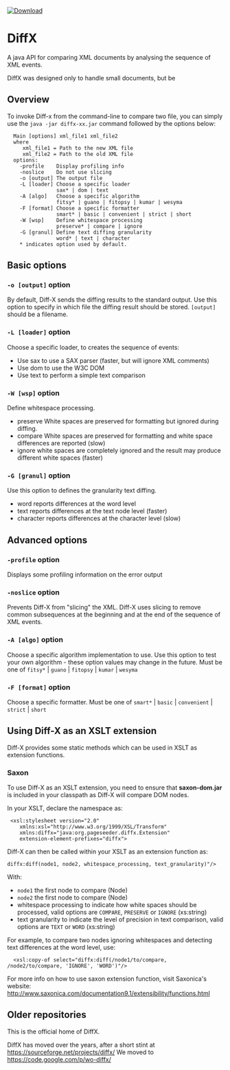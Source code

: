 [ ![Download](https://api.bintray.com/packages/pageseeder/maven/diffx/images/download.svg) ](https://bintray.com/pageseeder/maven/diffx/_latestVersion)

# DiffX

A java API for comparing XML documents by analysing the sequence of XML events.

DiffX was designed only to handle small documents, but be

## Overview

To invoke Diff-x from the command-line to compare two file, you can simply use the `java -jar diffx-xx.jar` command 
followed by the options below:
```
  Main [options] xml_file1 xml_file2
  where
     xml_file1 = Path to the new XML file
     xml_file2 = Path to the old XML file
  options:
    -profile    Display profiling info
    -noslice    Do not use slicing
    -o [output] The output file
    -L [loader] Choose a specific loader
                sax* | dom | text
    -A [algo]   Choose a specific algorithm
                fitsy* | guano | fitopsy | kumar | wesyma
    -F [format] Choose a specific formatter
                smart* | basic | convenient | strict | short
    -W [wsp]    Define whitespace processing
                preserve* | compare | ignore
    -G [granul] Define text diffing granularity
                word* | text | character
    * indicates option used by default.
```

## Basic options

### `-o [output]` option

By default, Diff-X sends the diffing results to the standard output. 
Use this option to specify in which file the diffing result should be stored. `[output]` should be a filename.

### `-L [loader]` option

Choose a specific loader, to creates the sequence of events:

 * Use sax to use a SAX parser (faster, but will ignore XML comments)
 * Use dom to use the W3C DOM
 * Use text to perform a simple text comparison

### `-W [wsp]` option

Define whitespace processing.

 * preserve White spaces are preserved for formatting but ignored during diffing.
 * compare White spaces are preserved for formatting and white space differences are reported (slow)
 * ignore white spaces are completely ignored and the result may produce different white spaces (faster)

### `-G [granul]` option

Use this option to defines the granularity text diffing.

 * word reports differences at the word level
 * text reports differences at the text node level (faster)
 * character reports differences at the character level (slow)

## Advanced options

### `-profile` option

Displays some profiling information on the error output

### `-noslice` option

Prevents Diff-X from "slicing" the XML. Diff-X uses slicing to remove common subsequences at the beginning and at the end of the sequence of XML events.

### `-A [algo]` option

Choose a specific algorithm implementation to use. 
Use this option to test your own algorithm - these option values may change in the future. Must be one of `fitsy*` | `guano` | `fitopsy` | `kumar` | `wesyma`

### `-F [format]` option
Choose a specific formatter. Must be one of `smart*` | `basic` | `convenient` | `strict` | `short`

## Using Diff-X as an XSLT extension

Diff-X provides some static methods which can be used in XSLT as extension functions.

### Saxon

To use Diff-X as an XSLT extension, you need to ensure that **saxon-dom.jar** is included in your classpath as 
Diff-X will compare DOM nodes.

In your XSLT, declare the namespace as:

```
 <xsl:stylesheet version="2.0" 
    xmlns:xsl="http://www.w3.org/1999/XSL/Transform"
    xmlns:diffx="java:org.pageseeder.diffx.Extension"
    extension-element-prefixes="diffx">
```

Diff-X can then be called within your XSLT as an extension function as:

```
diffx:diff(node1, node2, whitespace_processing, text_granularity)"/>
```

With:
 * `node1` the first node to compare (Node)
 * `node2` the first node to compare (Node)
 * whitespace processing to indicate how white spaces should be processed, valid options are `COMPARE`, `PRESERVE` or `IGNORE` (xs:string)
 * text granularity to indicate the level of precision in text comparison, valid options are `TEXT` or `WORD` (xs:string)

For example, to compare two nodes ignoring whitespaces and detecting text differences at the word level, use:

```
  <xsl:copy-of select="diffx:diff(/node1/to/compare, /node2/to/compare, 'IGNORE', 'WORD')"/>
```

For more info on how to use saxon extension function, visit Saxonica's website: 
http://www.saxonica.com/documentation9.1/extensibility/functions.html


## Older repositories

This is the official home of DiffX.

DiffX has moved over the years, after a short stint at https://sourceforge.net/projects/diffx/
We moved to https://code.google.com/p/wo-diffx/

